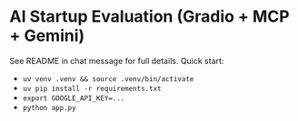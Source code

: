 # AI Startup Evaluation (Gradio + MCP + Gemini)
See README in chat message for full details. Quick start:
- `uv venv .venv && source .venv/bin/activate`
- `uv pip install -r requirements.txt`
- `export GOOGLE_API_KEY=...`
- `python app.py`
